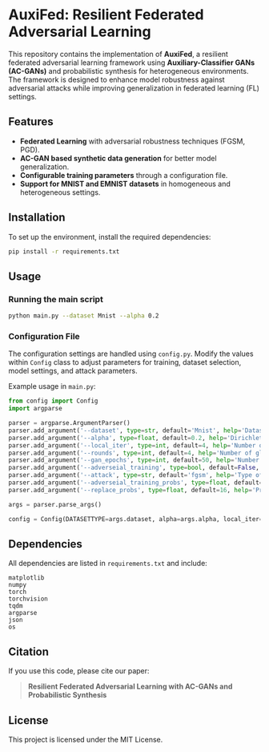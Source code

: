 # AuxiFed: Resilient Federated Adversarial Learning

This repository contains the implementation of **AuxiFed**, a resilient federated adversarial learning framework using **Auxiliary-Classifier GANs (AC-GANs)** and probabilistic synthesis for heterogeneous environments. The framework is designed to enhance model robustness against adversarial attacks while improving generalization in federated learning (FL) settings.

## Features
- **Federated Learning** with adversarial robustness techniques (FGSM, PGD).
- **AC-GAN based synthetic data generation** for better model generalization.
- **Configurable training parameters** through a configuration file.
- **Support for MNIST and EMNIST datasets** in homogeneous and heterogeneous settings.

## Installation
To set up the environment, install the required dependencies:
```bash
pip install -r requirements.txt
```

## Usage
### Running the main script
```bash
python main.py --dataset Mnist --alpha 0.2
```

### Configuration File
The configuration settings are handled using `config.py`. Modify the values within `Config` class to adjust parameters for training, dataset selection, model settings, and attack parameters.

Example usage in `main.py`:
```python
from config import Config
import argparse

parser = argparse.ArgumentParser()
parser.add_argument('--dataset', type=str, default='Mnist', help='Dataset type: Mnist or EMnist')
parser.add_argument('--alpha', type=float, default=0.2, help='Dirichlet distribution parameter for data heterogeneity')
parser.add_argument('--local_iter', type=int, default=4, help='Number of local training iterations per round')
parser.add_argument('--rounds', type=int, default=4, help='Number of global communication rounds in federated learning')
parser.add_argument('--gan_epochs', type=int, default=50, help='Number of epochs for GAN training')
parser.add_argument('--adverseial_training', type=bool, default=False, help='Enable adversarial training (True/False)')
parser.add_argument('--attack', type=str, default='fgsm', help='Type of adversarial attack (fgsm, pgd, etc.)')
parser.add_argument('--adverseial_training_probs', type=float, default=0.2, help='Probability of using adversarial training samples')
parser.add_argument('--replace_probs', type=float, default=16, help='Probability of replacing real samples with synthetic samples')

args = parser.parse_args()

config = Config(DATASETTYPE=args.dataset, alpha=args.alpha, local_iter=args.local_iter, rounds=args.rounds, gan_epochs=args.gan_epochs, adverseial_training=args.adverseial_training, adverseial_training_probs=args.adverseial_training_probs, replace_probs=args.replace_probs)
```

## Dependencies
All dependencies are listed in `requirements.txt` and include:
```text
matplotlib
numpy
torch
torchvision
tqdm
argparse
json
os
``` 

## Citation
If you use this code, please cite our paper:
> **Resilient Federated Adversarial Learning with AC-GANs and Probabilistic Synthesis**

## License
This project is licensed under the MIT License.
